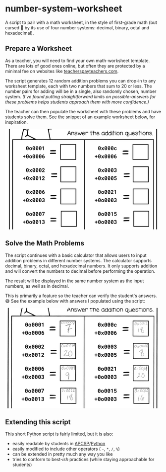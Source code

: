 # number-system-worksheet
A script to pair with a math worksheet, in the style of first-grade math (but cursed 👻 by its use of four number systems: decimal, binary, octal and hexadecimal).


## Prepare a Worksheet

As a teacher, you will need to find your own math-worksheet template. There are lots of good ones online, but often they are protected by a minimal fee on websites like [teacherspayteachers.com](https://www.teacherspayteachers.com/browse/elementary/1st-grade/math). 

The script generates 12 random addition problems you can drop-in to any worksheet template, each with two numbers that sum to 20 or less. The number pairs for adding will be in a single, also randomly chosen, number system. *(I've found putting straightforward limits on possible-answers for these problems helps students approach them with more confidence.)*

The teacher can then populate the worksheet with these problems and have students solve them. See the snippet of an example worksheet below, for inspiration. 

![empty worksheet](docs/empty-worksheet.png)

## Solve the Math Problems
The script continues with a basic calculator that allows users to input addition problems in different number systems. The calculator supports decimal, binary, octal, and hexadecimal numbers. It only supports addition and will convert the numbers to decimal before performing the operation.

The result will be displayed in the same number system as the input numbers, as well as in decimal.

This is primarily a feature so the teacher can verify the student's answers. 😅 See the example below with answers I populated using the script: 

![answer key](docs/answer-key.png)

## Extending this script
This short Python script is fairly limited, but it is also:
- easily readable by students in [APCSP](https://apcentral.collegeboard.org/courses/ap-computer-science-principles)/[Python](https://www.python.org/)
- easily modified to include other operators ( `-`, `*`, `/`, `%`)
- can be extended in pretty much any way you like
- tries to conform to best-_ish_ practices (while staying approachable for students)